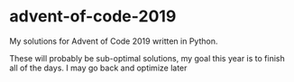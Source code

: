 # advent-of-code-2019
My solutions for Advent of Code 2019 written in Python.

These will probably be sub-optimal solutions, my goal this year is to finish all of the days. I may go back and optimize later
